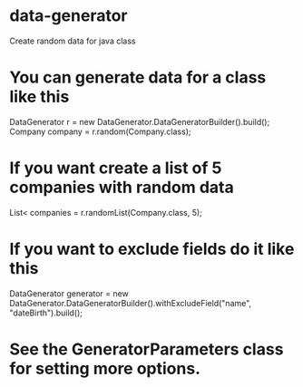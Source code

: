 # data-generator
Create random data for java class

# You can generate data for a class like this

DataGenerator r = new DataGenerator.DataGeneratorBuilder().build();<br>
Company company = r.random(Company.class);

# If you want create a list of 5 companies with random data
List<<Company> companies = r.randomList(Company.class, 5);

# If you want to exclude fields do it like this<br>
DataGenerator generator = new DataGenerator.DataGeneratorBuilder().withExcludeField("name", "dateBirth").build();

# See the GeneratorParameters class for setting more options.
